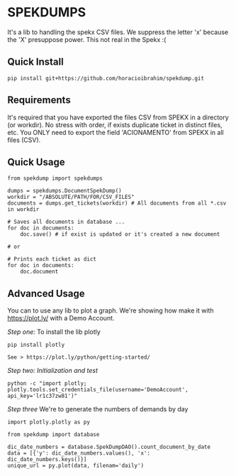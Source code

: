 SPEKDUMPS
==========
It's a lib to handling the spekx CSV files. We suppress the 
letter 'x' because the 'X' presuppose power. This not real in the Spekx :(
 

Quick Install
-----------
```
pip install git+https://github.com/horacioibrahim/spekdump.git
```

Requirements
------------
It's required that you have exported the files CSV from SPEKX in a
directory (or workdir). No stress with order, if exists duplicate ticket
in distinct files, etc. You ONLY need to export the field 'ACIONAMENTO'
from SPEKX in all files (CSV).


Quick Usage
-----------
```
from spekdump import spekdumps

dumps = spekdumps.DocumentSpekDump()
workdir = "/ABSOLUTE/PATH/FOR/CSV_FILES"
documents = dumps.get_tickets(workdir) # All documents from all *.csv in workdir

# Saves all documents in database ...
for doc in documents:
    doc.save() # if exist is updated or it's created a new document

# or

# Prints each ticket as dict
for doc in documents:
    doc.document 

```

Advanced Usage
----------------
You can to use any lib to plot a graph. We're showing how make it 
with https://plot.ly/ with a Demo Account. 

*Step one:*
To install the lib plotly
```
pip install plotly

See > https://plot.ly/python/getting-started/
```

*Step two: Initialization and test*
```
python -c "import plotly; plotly.tools.set_credentials_file(username='DemoAccount', api_key='lr1c37zw81')"
```

*Step three*
We're to generate the numbers of demands by day 
```
import plotly.plotly as py

from spekdump import database

dic_date_numbers = database.SpekDumpDAO().count_document_by_date
data = [{'y': dic_date_numbers.values(), 'x': dic_date_numbers.keys()}]
unique_url = py.plot(data, filenam='daily')

```

